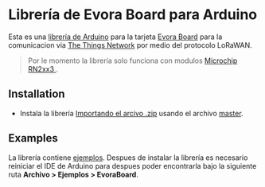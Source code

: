 # Librería de Evora Board para Arduino

Esta es una [librería de Arduino](https://www.arduino.cc/en/Guide/Libraries) para la tarjeta [Evora Board](https://www.facebook.com/EvoraBoard/) para la comunicacion via [The Things Network](https://www.thethingsnetwork.org) por medio del protocolo LoRaWAN.

> Por le momento la librería solo funciona con modulos [Microchip RN2xx3 ](http://www.microchip.com/design-centers/wireless-connectivity/embedded-wireless/lora-technology).

## Installation

* Instala la librería [Importando el arcivo .zip](https://www.arduino.cc/en/Guide/Libraries#toc4) usando el archivo [master](https://github.com/EvoraBoard/EvoraLibrary/archive/master.zip).



## Examples

La librería contiene [ejemplos](examples). 
Despues de instalar la librería es necesario reiniciar el IDE de Arduino para despues poder encontrarla bajo la siguiente ruta **Archivo > Ejemplos > EvoraBoard**.
